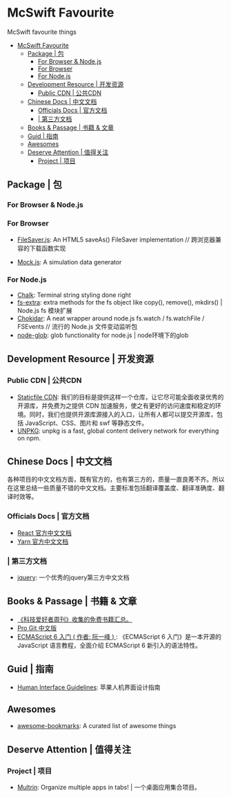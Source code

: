 # McSwift Favourite
McSwift favourite things
<!-- TOC -->

- [McSwift Favourite](#mcswift-favourite)
  - [Package | 包](#package--%e5%8c%85)
    - [For Browser & Node.js](#for-browser--nodejs)
    - [For Browser](#for-browser)
    - [For Node.js](#for-nodejs)
  - [Development Resource | 开发资源](#development-resource--%e5%bc%80%e5%8f%91%e8%b5%84%e6%ba%90)
    - [Public CDN | 公共CDN](#public-cdn--%e5%85%ac%e5%85%b1cdn)
  - [Chinese Docs | 中文文档](#chinese-docs--%e4%b8%ad%e6%96%87%e6%96%87%e6%a1%a3)
    - [Officials Docs | 官方文档](#officials-docs--%e5%ae%98%e6%96%b9%e6%96%87%e6%a1%a3)
    - [| 第三方文档](#%e7%ac%ac%e4%b8%89%e6%96%b9%e6%96%87%e6%a1%a3)
  - [Books & Passage | 书籍 & 文章](#books--passage--%e4%b9%a6%e7%b1%8d--%e6%96%87%e7%ab%a0)
  - [Guid | 指南](#guid--%e6%8c%87%e5%8d%97)
  - [Awesomes](#awesomes)
  - [Deserve Attention | 值得关注](#deserve-attention--%e5%80%bc%e5%be%97%e5%85%b3%e6%b3%a8)
    - [Project | 项目](#project--%e9%a1%b9%e7%9b%ae)

<!-- /TOC -->
## Package | 包

### For Browser & Node.js

### For Browser

- <a href="https://github.com/eligrey/FileSaver.js">FileSaver.js</a>: An HTML5 saveAs() FileSaver implementation // 跨浏览器兼容的下载函数实现

- <a href="https://github.com/nuysoft/Mock">Mock.js</a>: A simulation data generator

### For Node.js

- <a href="https://github.com/chalk/chalk">Chalk</a>: Terminal string styling done right 
- <a href="https://github.com/jprichardson/node-fs-extra">fs-extra</a>: extra methods for the fs object like copy(), remove(), mkdirs() | Node.js fs 模块扩展
- <a href="https://github.com/paulmillr/chokidar">Chokidar</a>: A neat wrapper around node.js fs.watch / fs.watchFile / FSEvents // 流行的 Node.js 文件变动监听包
- <a href="https://github.com/isaacs/node-glob">node-glob</a>: glob functionality for node.js | node环境下的glob

## Development Resource | 开发资源

### Public CDN | 公共CDN

- <a href="http://staticfile.org/">Staticfile CDN</a>: 我们的目标是提供这样一个仓库，让它尽可能全面收录优秀的开源库，并免费为之提供 CDN 加速服务，使之有更好的访问速度和稳定的环境。同时，我们也提供开源库源接入的入口，让所有人都可以提交开源库，包括 JavaScript、CSS、图片和 swf 等静态文件。
- <a href="https://unpkg.com/">UNPKG</a>: unpkg is a fast, global content delivery network for everything on npm. 

## Chinese Docs | 中文文档

各种项目的中文文档方面，既有官方的，也有第三方的，质量一直良莠不齐。所以在这里总结一些质量不错的中文文档。主要标准包括翻译覆盖度、翻译准确度、翻译时效等。

### Officials Docs | 官方文档  

- <a href="https://zh-hans.reactjs.org/">React 官方中文文档</a>
- <a href="https://yarnpkg.com/zh-Hans/">Yarn 官方中文文档</a>

### | 第三方文档

- <a href="https://www.jquery123.com/">jquery</a>: 一个优秀的jquery第三方中文文档

## Books & Passage | 书籍 & 文章

- <a href="https://github.com/ruanyf/free-books">《科技爱好者周刊》收集的免费书籍汇总。</a>
- <a href="https://progit.bootcss.com/">Pro Git 中文版</a>
- <a href="http://es6.ruanyifeng.com/">ECMAScript 6 入门 ( 作者: 阮一峰 ) </a>: 《ECMAScript 6 入门》是一本开源的 JavaScript 语言教程，全面介绍 ECMAScript 6 新引入的语法特性。

## Guid | 指南

- <a href="https://developer.apple.com/design/human-interface-guidelines/">Human Interface Guidelines</a>: 苹果人机界面设计指南

## Awesomes

- <a href="https://panjiachen.github.io/awesome-bookmarks/">awesome-bookmarks</a>: A curated list of awesome things 

## Deserve Attention | 值得关注

### Project | 项目

- <a href="https://github.com/sentialx/multrin">Multrin</a>: Organize multiple apps in tabs! | 一个桌面应用集合项目。